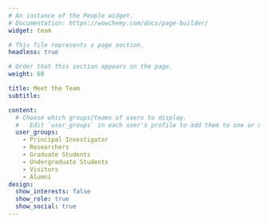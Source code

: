 ```yaml
---
# An instance of the People widget.
# Documentation: https://wowchemy.com/docs/page-builder/
widget: team

# This file represents a page section.
headless: true

# Order that this section appears on the page.
weight: 68

title: Meet the Team
subtitle:

content:
  # Choose which groups/teams of users to display.
  #   Edit `user_groups` in each user's profile to add them to one or more of these groups.
  user_groups:
    - Principal Investigator
    - Researchers
    - Graduate Students
    - Undergraduate Students
    - Visitors
    - Alumni
design:
  show_interests: false
  show_role: true
  show_social: true
---
```

